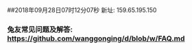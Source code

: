 ##2018年09月28日07时12分07秒 新址: 159.65.195.150
### 兔友常见问题及解答: https://github.com/wanggonging/d/blob/w/FAQ.md
